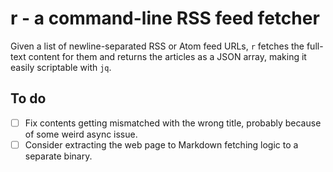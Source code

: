 # r - a command-line RSS feed fetcher

Given a list of newline-separated RSS or Atom feed URLs, `r` fetches the full-text content for them and returns the articles as a JSON array, making it easily scriptable with `jq`.

## To do

- [ ] Fix contents getting mismatched with the wrong title, probably because of some weird async issue.
- [ ] Consider extracting the web page to Markdown fetching logic to a separate binary.
